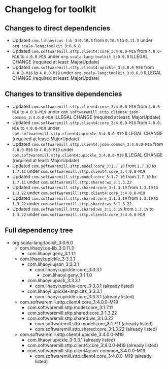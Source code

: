 # Changelog for toolkit

## Changes to direct dependencies
 - Updated `com.lihaoyi:os-lib_3:0.10.3` from `0.10.3` to `0.11.3` under `org.scala-lang:toolkit_3:0.6.0`
 - Updated `com.softwaremill.sttp.client4:core_3:4.0.0-M16` from `4.0.0-M16` to `4.0.0-M19` under `org.scala-lang:toolkit_3:0.6.0` ILLEGAL CHANGE (required at least: MajorUpdate)
 - Updated `com.softwaremill.sttp.client4:upickle_3:4.0.0-M16` from `4.0.0-M16` to `4.0.0-M19` under `org.scala-lang:toolkit_3:0.6.0` ILLEGAL CHANGE (required at least: MajorUpdate)

## Changes to transitive dependencies
 - Updated `com.softwaremill.sttp.client4:core_3:4.0.0-M16` from `4.0.0-M16` to `4.0.0-M19` under `com.softwaremill.sttp.client4:json-common_3:4.0.0-M19` ILLEGAL CHANGE (required at least: MajorUpdate)
 - Updated `com.softwaremill.sttp.client4:core_3:4.0.0-M16` from `4.0.0-M16` to `4.0.0-M19` under `com.softwaremill.sttp.client4:upickle_3:4.0.0-M19` ILLEGAL CHANGE (required at least: MajorUpdate)
 - Updated `com.softwaremill.sttp.client4:json-common_3:4.0.0-M16` from `4.0.0-M16` to `4.0.0-M19` under `com.softwaremill.sttp.client4:upickle_3:4.0.0-M19` ILLEGAL CHANGE (required at least: MajorUpdate)
 - Updated `com.softwaremill.sttp.model:core_3:1.7.10` from `1.7.10` to `1.7.11` under `com.softwaremill.sttp.client4:core_3:4.0.0-M19`
 - Updated `com.softwaremill.sttp.model:core_3:1.7.10` from `1.7.10` to `1.7.11` under `com.softwaremill.sttp.shared:ws_3:1.3.22`
 - Updated `com.softwaremill.sttp.shared:core_3:1.3.19` from `1.3.19` to `1.3.22` under `com.softwaremill.sttp.client4:core_3:4.0.0-M19`
 - Updated `com.softwaremill.sttp.shared:core_3:1.3.19` from `1.3.19` to `1.3.22` under `com.softwaremill.sttp.shared:ws_3:1.3.22`
 - Updated `com.softwaremill.sttp.shared:ws_3:1.3.19` from `1.3.19` to `1.3.22` under `com.softwaremill.sttp.client4:core_3:4.0.0-M19`

## Full dependency tree

 - org.scala-lang:toolkit_3:0.6.0
   - com.lihaoyi:os-lib_3:0.11.3
     - com.lihaoyi:geny_3:1.1.1
   - com.lihaoyi:upickle_3:3.3.1
     - com.lihaoyi:ujson_3:3.3.1
       - com.lihaoyi:upickle-core_3:3.3.1
         - com.lihaoyi:geny_3:1.1.0
     - com.lihaoyi:upack_3:3.3.1
       - com.lihaoyi:upickle-core_3:3.3.1 (already listed)
     - com.lihaoyi:upickle-implicits_3:3.3.1
       - com.lihaoyi:upickle-core_3:3.3.1 (already listed)
   - com.softwaremill.sttp.client4:core_3:4.0.0-M19
     - com.softwaremill.sttp.model:core_3:1.7.11
     - com.softwaremill.sttp.shared:core_3:1.3.22
     - com.softwaremill.sttp.shared:ws_3:1.3.22
       - com.softwaremill.sttp.model:core_3:1.7.11 (already listed)
       - com.softwaremill.sttp.shared:core_3:1.3.22 (already listed)
   - com.softwaremill.sttp.client4:upickle_3:4.0.0-M19
     - com.lihaoyi:upickle_3:3.3.1 (already listed)
     - com.softwaremill.sttp.client4:core_3:4.0.0-M19 (already listed)
     - com.softwaremill.sttp.client4:json-common_3:4.0.0-M19
       - com.softwaremill.sttp.client4:core_3:4.0.0-M19 (already listed)
